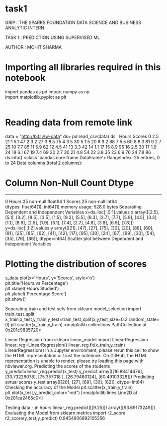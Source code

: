 # task1
GRIP : THE SPARKS FOUNDATION
DATA SCIENCE AND BUSINESS ANALYTIC INTERN

TASK 1 : PREDICTION USING SUPERVISED ML

AUTHOR : MOHIT SHARMA

# Importing all libraries required in this notebook
import pandas as pd
import numpy as np  
import matplotlib.pyplot as plt  
​
# Reading data from remote link
data = "http://bit.ly/w-data"
ds= pd.read_csv(data)
ds
​
​
Hours	Scores
0	2.5	21
1	5.1	47
2	3.2	27
3	8.5	75
4	3.5	30
5	1.5	20
6	9.2	88
7	5.5	60
8	8.3	81
9	2.7	25
10	7.7	85
11	5.9	62
12	4.5	41
13	3.3	42
14	1.1	17
15	8.9	95
16	2.5	30
17	1.9	24
18	6.1	67
19	7.4	69
20	2.7	30
21	4.8	54
22	3.8	35
23	6.9	76
24	7.8	86
ds.info()
<class 'pandas.core.frame.DataFrame'>
RangeIndex: 25 entries, 0 to 24
Data columns (total 2 columns):
 #   Column  Non-Null Count  Dtype  
---  ------  --------------  -----  
 0   Hours   25 non-null     float64
 1   Scores  25 non-null     int64  
dtypes: float64(1), int64(1)
memory usage: 528.0 bytes
Separating Dependent and Independent Variables
x=ds.iloc[:,0:1].values
x
array([[2.5],
       [5.1],
       [3.2],
       [8.5],
       [3.5],
       [1.5],
       [9.2],
       [5.5],
       [8.3],
       [2.7],
       [7.7],
       [5.9],
       [4.5],
       [3.3],
       [1.1],
       [8.9],
       [2.5],
       [1.9],
       [6.1],
       [7.4],
       [2.7],
       [4.8],
       [3.8],
       [6.9],
       [7.8]])
y=ds.iloc[:,1:2].values
y
array([[21],
       [47],
       [27],
       [75],
       [30],
       [20],
       [88],
       [60],
       [81],
       [25],
       [85],
       [62],
       [41],
       [42],
       [17],
       [95],
       [30],
       [24],
       [67],
       [69],
       [30],
       [54],
       [35],
       [76],
       [86]], dtype=int64)
Scatter plot between Dependent and Independent Variables
# Plotting the distribution of scores
s_data.plot(x='Hours', y='Scores', style='o')  
plt.title('Hours vs Percentage')  
plt.xlabel('Hours Studied')  
plt.ylabel('Percentage Score')  
plt.show()

Separating train and test sets
from sklearn.model_selection import train_test_split
x_train,x_test,y_train,y_test=train_test_split(x,y,test_size=0.2,random_state=0)
plt.scatter(x_train,y_train)
<matplotlib.collections.PathCollection at 0x201c9835720>

Linear Regression
from sklearn.linear_model import LinearRegression
linear_reg=LinearRegression()
linear_reg.fit(x_train,y_train)
LinearRegression()
In a Jupyter environment, please rerun this cell to show the HTML representation or trust the notebook.
On GitHub, the HTML representation is unable to render, please try loading this page with nbviewer.org.
Predicting the scores of the students
y_predict=linear_reg.predict(x_test)
y_predict
array([[16.88414476],
       [33.73226078],
       [75.357018  ],
       [26.79480124],
       [60.49103328]])
Predicting avtual scores
y_test
array([[20],
       [27],
       [69],
       [30],
       [62]], dtype=int64)
Checking the accuracy of the Model
plt.scatter(x_train,y_train)
plt.plot(x_test,y_predict,color="red")
[<matplotlib.lines.Line2D at 0x201ca2465c0>]

Testing data - in hours
linear_reg.predict([[9.25]])
array([[93.69173249]])
Evaluating the Model
from sklearn.metrics import r2_score
r2_score(y_test,y_predict)
0.9454906892105356
